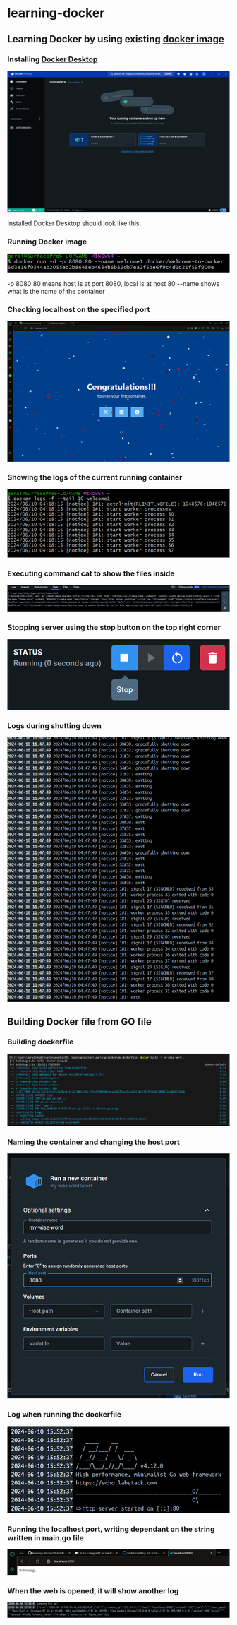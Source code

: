 ﻿# learning-docker

## Learning Docker by using existing [docker image](https://hub.docker.com/r/docker/welcome-to-docker)




### Installing [Docker Desktop](https://docs.docker.com/desktop/install/windows-install/)

![Installed docker](run-existing-docker-image/0-installed-docker.png)

Installed Docker Desktop should look like this.



### Running Docker image

![Docker Command](run-existing-docker-image/1-syntax-running-docker-image.png)

-p 8080:80 means host is at port 8080, local is at host 80
--name shows what is the name of the container



### Checking localhost on the specified port

![Docker web localhost](run-existing-docker-image/2-running-localhost.png)



### Showing the logs of the current running container

![Running container log](run-existing-docker-image/3-running-container-logs.png)



### Executing command cat to show the files inside

![Cat command](run-existing-docker-image/4-executing-command-in-container.png)



### Stopping server using the stop button on the top right corner

![Stop button](run-existing-docker-image/5-stopping-server.png)



### Logs during shutting down

![Shutting down log](run-existing-docker-image/6-log-after-shutting-down.png)



## Building Docker file from GO file




### Building dockerfile

![Dockerfile](run-existing-docker-image/7-building-docker-file.png)



### Naming the container and changing the host port

![Name and port](run-existing-docker-image/8-running-new-container.png)



### Log when running the dockerfile

![Log](run-existing-docker-image/9-running-container-log-dockerimg.png)



### Running the localhost port, writing dependant on the string written in main.go file

![Locahost](run-existing-docker-image/10-running-localhost-web.png)



### When the web is opened, it will show another log

![Log when web is opened](run-existing-docker-image/11-running-web-log.png)
